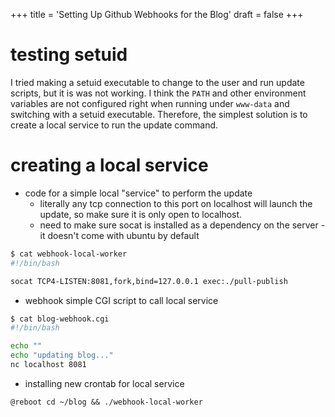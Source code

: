 +++
title = 'Setting Up Github Webhooks for the Blog'
draft = false
+++

# testing setuid
I tried making a setuid executable to change to the user and run update scripts, but it is was not working.
I think the `PATH` and other environment variables are not configured right when running under `www-data` and switching with a setuid executable.
Therefore, the simplest solution is to create a local service to run the update command.

# creating a local service
- code for a simple local "service" to perform the update
  - literally any tcp connection to this port on localhost will launch the update, so make sure it is only open to localhost.
  - need to make sure socat is installed as a dependency on the server - it doesn't come with ubuntu by default
```bash
$ cat webhook-local-worker
#!/bin/bash

socat TCP4-LISTEN:8081,fork,bind=127.0.0.1 exec:./pull-publish
```

- webhook simple CGI script to call local service
```bash
$ cat blog-webhook.cgi
#!/bin/bash

echo ""
echo "updating blog..."
nc localhost 8081
```

  - installing new crontab for local service
  ```crontab
  @reboot cd ~/blog && ./webhook-local-worker
  ```

